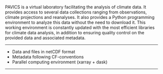 PAVICS is a virtual laboratory facilitating the analysis of climate data.
It provides access to several data collections ranging from observations,
climate projections and reanalyses.  It also provides a Python programming
environment to analyze this data without the need to download it.
This working environment is constantly updated with the most efficient
libraries for climate data analysis, in addition to ensuring quality
control on the provided data and associated metadata.
___
* Data and files in netCDF format
* Metadata following  CF-conventions
* Parallel computing environment (xarray + dask)
___
